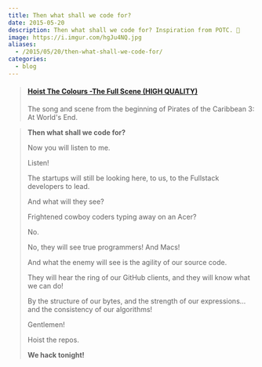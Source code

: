 ```yaml
---
title: Then what shall we code for?
date: 2015-05-20
description: Then what shall we code for? Inspiration from POTC. 🌊
image: https://i.imgur.com/hgJu4NQ.jpg
aliases:
  - /2015/05/20/then-what-shall-we-code-for/
categories:
  - blog
---
```


<blockquote class="embedly-card" data-card-controls="0"><h4><a href="https://youtu.be/sKGoHPGM7v8?t=1m50s">Hoist The Colours -The Full Scene (HIGH QUALITY)</a></h4><p>The song and scene from the beginning of Pirates of the Caribbean 3: At World's End.</p></blockquote>
<script async src="//cdn.embedly.com/widgets/platform.js" charset="UTF-8"></script>

> **Then what shall we code for?**
>
> Now you will listen to me.
>
> Listen!
>
> The startups will still be looking here, to us, to the Fullstack developers to lead.
>
> And what will they see?
>
> Frightened cowboy coders typing away on an Acer?
>
> No.
>
> No, they will see true programmers! And Macs!
>
> And what the enemy will see is the agility of our source code.
>
> They will hear the ring of our GitHub clients, and they will know what we can do!
>
> By the structure of our bytes, and the strength of our expressions... and the consistency of our algorithms!
>
> Gentlemen!
>
> Hoist the repos.
>
> **We hack tonight!**
